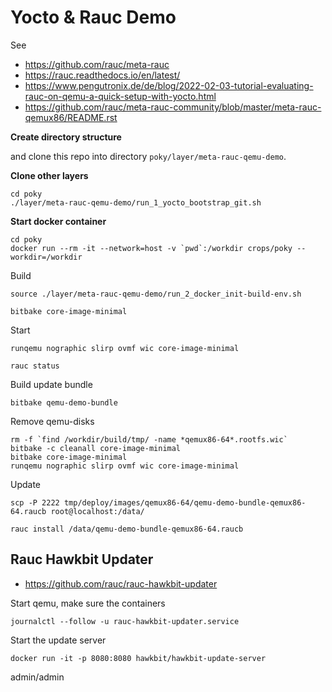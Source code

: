 # Yocto & Rauc Demo

See

* https://github.com/rauc/meta-rauc
* https://rauc.readthedocs.io/en/latest/
* https://www.pengutronix.de/de/blog/2022-02-03-tutorial-evaluating-rauc-on-qemu-a-quick-setup-with-yocto.html
* https://github.com/rauc/meta-rauc-community/blob/master/meta-rauc-qemux86/README.rst


**Create directory structure**

and clone this repo into directory `poky/layer/meta-rauc-qemu-demo`.


**Clone other layers**

```
cd poky
./layer/meta-rauc-qemu-demo/run_1_yocto_bootstrap_git.sh
```

**Start docker container**

```
cd poky
docker run --rm -it --network=host -v `pwd`:/workdir crops/poky --workdir=/workdir
```

Build

```
source ./layer/meta-rauc-qemu-demo/run_2_docker_init-build-env.sh

bitbake core-image-minimal
```

Start

```
runqemu nographic slirp ovmf wic core-image-minimal

rauc status
```

Build update bundle

```
bitbake qemu-demo-bundle
```

Remove qemu-disks

```
rm -f `find /workdir/build/tmp/ -name *qemux86-64*.rootfs.wic`
bitbake -c cleanall core-image-minimal
bitbake core-image-minimal
runqemu nographic slirp ovmf wic core-image-minimal
```

Update

```
scp -P 2222 tmp/deploy/images/qemux86-64/qemu-demo-bundle-qemux86-64.raucb root@localhost:/data/

rauc install /data/qemu-demo-bundle-qemux86-64.raucb
```


## Rauc Hawkbit Updater

* https://github.com/rauc/rauc-hawkbit-updater


Start qemu, make sure the containers 

```
journalctl --follow -u rauc-hawkbit-updater.service
```


Start the update server 

```
docker run -it -p 8080:8080 hawkbit/hawkbit-update-server
```

admin/admin


